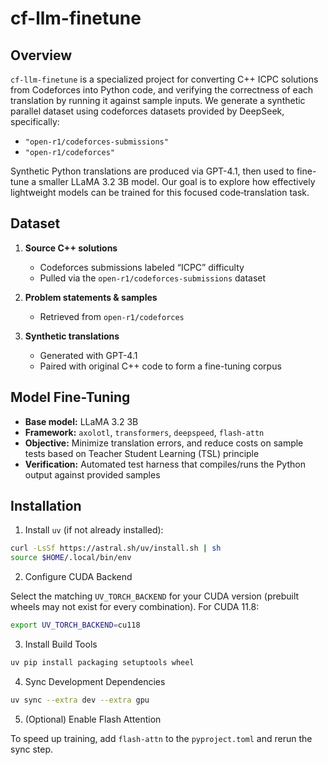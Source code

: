 # cf-llm-finetune

## Overview

`cf-llm-finetune` is a specialized project for converting C++ ICPC solutions from Codeforces into Python code, and verifying the correctness of each translation by running it against sample inputs. We generate a synthetic parallel dataset using codeforces datasets provided by DeepSeek, specifically:
- `"open-r1/codeforces-submissions"`
- `"open-r1/codeforces"`

Synthetic Python translations are produced via GPT-4.1, then used to fine-tune a smaller LLaMA 3.2 3B model. Our goal is to explore how effectively lightweight models can be trained for this focused code‐translation task.

## Dataset

1. **Source C++ solutions**  
   - Codeforces submissions labeled “ICPC” difficulty  
   - Pulled via the `open-r1/codeforces-submissions` dataset

2. **Problem statements & samples**  
   - Retrieved from `open-r1/codeforces`

3. **Synthetic translations**  
   - Generated with GPT-4.1  
   - Paired with original C++ code to form a fine-tuning corpus

## Model Fine-Tuning

- **Base model:** LLaMA 3.2 3B  
- **Framework:** `axolotl`, `transformers`, `deepspeed`, `flash-attn`  
- **Objective:** Minimize translation errors, and reduce costs on sample tests based on Teacher Student Learning (TSL) principle 
- **Verification:** Automated test harness that compiles/runs the Python output against provided samples

## Installation

1. Install `uv` (if not already installed):  
```bash
curl -LsSf https://astral.sh/uv/install.sh | sh
source $HOME/.local/bin/env
```

2. Configure CUDA Backend

Select the matching `UV_TORCH_BACKEND` for your CUDA version (prebuilt wheels may not exist for every combination). For CUDA 11.8:

```bash
export UV_TORCH_BACKEND=cu118
```

3. Install Build Tools

```bash
uv pip install packaging setuptools wheel
```

4. Sync Development Dependencies

```bash
uv sync --extra dev --extra gpu
```

5. (Optional) Enable Flash Attention

To speed up training, add `flash-attn` to the `pyproject.toml` and rerun the sync step.


